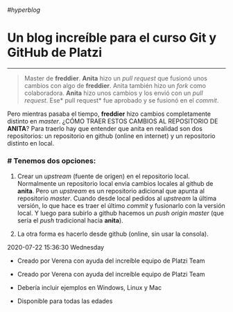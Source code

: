 ###### #hyperblog
# Un blog increíble para el curso Git y GitHub de Platzi

------------

> Master de **freddier**. **Anita** hizo un *pull request* que fusionó unos cambios con algo de **freddier**. Anita también hizo un *fork* como colaboradora. **Anita** hizo unos cambios y los envió con un *pull request*. Ese* pull request* fue aprobado y se fusionó en el *commit*. 

Pero mientras pasaba el tiempo, **freddier** hizo cambios completamente distinto en *master*. ¿CÓMO TRAER ESTOS CAMBIOS AL REPOSITORIO DE **ANITA**? Para traerlo hay que entender que anita en realidad  son dos repositorios: un repositorio en github (online en internet) y un repositorio distinto en local.

### # Tenemos dos opciones: 

1. Crear un *upstream* (fuente de origen) en el repositorio local. Normalmente un repositorio local envía cambios locales al github de **anita**. Pero un *upstream* es un repositorio adicional que apunta al repositorio *master*. Cuando desde local pedidos al *upstream* la última versión, lo que hace es traer el último *commit* y fusionarlo con la versión local. Y luego para subirlo a github hacemos un *push origin* *master* (que sería el *push* tradicional hacia **anita**). 

3. La otra forma es hacerlo desde github (online, sin usar la consola).

2020-07-22 15:36:30 Wednesday

* Creado por Verena con ayuda del increíble equipo de Platzi Team
* Creado por Verena con ayuda del increíble equipo de Platzi Team

* Debería incluir ejemplos en Windows, Linux y Mac

* Disponible para todas las edades
